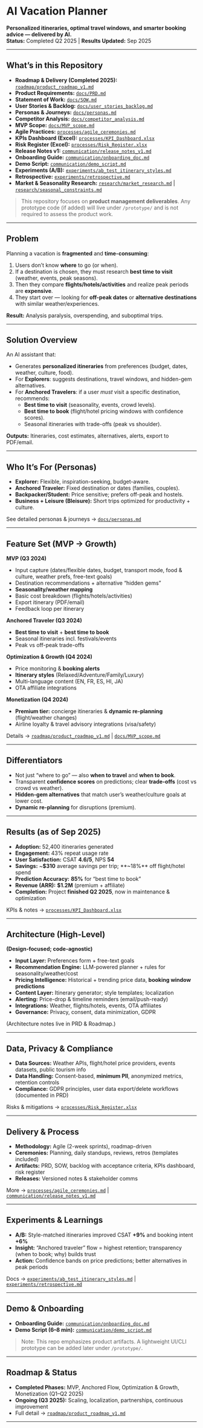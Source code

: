 # AI Vacation Planner
**Personalized itineraries, optimal travel windows, and smarter booking advice — delivered by AI.**  
**Status:** Completed Q2 2025 | **Results Updated:** Sep 2025

---

## What’s in this Repository
- **Roadmap & Delivery (Completed 2025):** [`roadmap/product_roadmap_v1.md`](roadmap/product_roadmap_v1.md)
- **Product Requirements:** [`docs/PRD.md`](docs/PRD.md)
- **Statement of Work:** [`docs/SOW.md`](docs/SOW.md)
- **User Stories & Backlog:** [`docs/user_stories_backlog.md`](docs/user_stories_backlog.md)
- **Personas & Journeys:** [`docs/personas.md`](docs/personas.md)
- **Competitor Analysis:** [`docs/competitor_analysis.md`](docs/competitor_analysis.md)
- **MVP Scope:** [`docs/MVP_scope.md`](docs/MVP_scope.md)
- **Agile Practices:** [`processes/agile_ceremonies.md`](processes/agile_ceremonies.md)
- **KPIs Dashboard (Excel):** [`processes/KPI_Dashboard.xlsx`](processes/KPI_Dashboard.xlsx)
- **Risk Register (Excel):** [`processes/Risk_Register.xlsx`](processes/Risk_Register.xlsx)
- **Release Notes v1:** [`communication/release_notes_v1.md`](communication/release_notes_v1.md)
- **Onboarding Guide:** [`communication/onboarding_doc.md`](communication/onboarding_doc.md)
- **Demo Script:** [`communication/demo_script.md`](communication/demo_script.md)
- **Experiments (A/B):** [`experiments/ab_test_itinerary_styles.md`](experiments/ab_test_itinerary_styles.md)
- **Retrospective:** [`experiments/retrospective.md`](experiments/retrospective.md)
- **Market & Seasonality Research:** [`research/market_research.md`](research/market_research.md) | [`research/seasonal_constraints.md`](research/seasonal_constraints.md)

> This repository focuses on **product management deliverables**. Any prototype code (if added) will live under `/prototype/` and is not required to assess the product work.

---

## Problem
Planning a vacation is **fragmented** and **time-consuming**:
1. Users don’t know **where** to go (or when).
2. If a destination is chosen, they must research **best time to visit** (weather, events, peak seasons).
3. Then they compare **flights/hotels/activities** and realize peak periods are **expensive**.
4. They start over — looking for **off-peak dates** or **alternative destinations** with similar weather/experiences.

**Result:** Analysis paralysis, overspending, and suboptimal trips.

---

## Solution Overview
An AI assistant that:
- Generates **personalized itineraries** from preferences (budget, dates, weather, culture, food).
- For **Explorers**: suggests destinations, travel windows, and hidden-gem alternatives.
- For **Anchored Travelers**: if a user *must* visit a specific destination, recommends:
  - **Best time to visit** (seasonality, events, crowd levels).
  - **Best time to book** (flight/hotel pricing windows with confidence scores).
  - Seasonal itineraries with trade-offs (peak vs shoulder).

**Outputs:** Itineraries, cost estimates, alternatives, alerts, export to PDF/email.

---

## Who It’s For (Personas)
- **Explorer:** Flexible, inspiration-seeking, budget-aware.
- **Anchored Traveler:** Fixed destination or dates (families, couples).
- **Backpacker/Student:** Price sensitive; prefers off-peak and hostels.
- **Business + Leisure (Bleisure):** Short trips optimized for productivity + culture.

See detailed personas & journeys → [`docs/personas.md`](docs/personas.md)

---

## Feature Set (MVP → Growth)
**MVP (Q3 2024)**
- Input capture (dates/flexible dates, budget, transport mode, food & culture, weather prefs, free-text goals)
- Destination recommendations + alternative “hidden gems”
- **Seasonality/weather mapping**
- Basic cost breakdown (flights/hotels/activities)
- Export itinerary (PDF/email)
- Feedback loop per itinerary

**Anchored Traveler (Q3 2024)**
- **Best time to visit** + **best time to book**
- Seasonal itineraries incl. festivals/events
- Peak vs off-peak trade-offs

**Optimization & Growth (Q4 2024)**
- Price monitoring & **booking alerts**
- **Itinerary styles** (Relaxed/Adventure/Family/Luxury)
- Multi-language content (EN, FR, ES, HI, JA)
- OTA affiliate integrations

**Monetization (Q4 2024)**
- **Premium tier:** concierge itineraries & **dynamic re-planning** (flight/weather changes)
- Airline loyalty & travel advisory integrations (visa/safety)

Details → [`roadmap/product_roadmap_v1.md`](roadmap/product_roadmap_v1.md) | [`docs/MVP_scope.md`](docs/MVP_scope.md)

---

## Differentiators
- Not just “where to go” — also **when to travel** and **when to book**.
- Transparent **confidence scores** on predictions; clear **trade-offs** (cost vs crowd vs weather).
- **Hidden-gem alternatives** that match user’s weather/culture goals at lower cost.
- **Dynamic re-planning** for disruptions (premium).

---

## Results (as of Sep 2025)
- **Adoption:** 52,400 itineraries generated  
- **Engagement:** 43% repeat usage rate  
- **User Satisfaction:** CSAT **4.6/5**, NPS **54**  
- **Savings:** ~**$310** average savings per trip; **~18%** off flight/hotel spend  
- **Prediction Accuracy:** **85%** for “best time to book”  
- **Revenue (ARR):** **$1.2M** (premium + affiliate)  
- **Completion:** Project **finished Q2 2025**, now in maintenance & optimization

KPIs & notes → [`processes/KPI_Dashboard.xlsx`](processes/KPI_Dashboard.xlsx)

---

## Architecture (High-Level)
**(Design-focused; code-agnostic)**

- **Input Layer:** Preferences form + free-text goals  
- **Recommendation Engine:** LLM-powered planner + rules for seasonality/weather/cost  
- **Pricing Intelligence:** Historical + trending price data, **booking window predictions**  
- **Content Layer:** Itinerary generator; style templates; localization  
- **Alerting:** Price-drop & timeline reminders (email/push-ready)  
- **Integrations:** Weather, flights/hotels, events, OTA affiliates  
- **Governance:** Privacy, consent, data minimization, GDPR

(Architecture notes live in PRD & Roadmap.)

---

## Data, Privacy & Compliance
- **Data Sources:** Weather APIs, flight/hotel price providers, events datasets, public tourism info  
- **Data Handling:** Consent-based, **minimum PII**, anonymized metrics, retention controls  
- **Compliance:** GDPR principles, user data export/delete workflows (documented in PRD)

Risks & mitigations → [`processes/Risk_Register.xlsx`](processes/Risk_Register.xlsx)

---

## Delivery & Process
- **Methodology:** Agile (2-week sprints), roadmap-driven  
- **Ceremonies:** Planning, daily standups, reviews, retros (templates included)  
- **Artifacts:** PRD, SOW, backlog with acceptance criteria, KPIs dashboard, risk register  
- **Releases:** Versioned notes & stakeholder comms

More → [`processes/agile_ceremonies.md`](processes/agile_ceremonies.md) | [`communication/release_notes_v1.md`](communication/release_notes_v1.md)

---

## Experiments & Learnings
- **A/B:** Style-matched itineraries improved CSAT **+9%** and booking intent **+6%**  
- **Insight:** “Anchored traveler” flow = highest retention; transparency (when to book; why) builds trust  
- **Action:** Confidence bands on price predictions; better alternatives in peak periods

Docs → [`experiments/ab_test_itinerary_styles.md`](experiments/ab_test_itinerary_styles.md) | [`experiments/retrospective.md`](experiments/retrospective.md)

---

## Demo & Onboarding
- **Onboarding Guide:** [`communication/onboarding_doc.md`](communication/onboarding_doc.md)  
- **Demo Script (6–8 min):** [`communication/demo_script.md`](communication/demo_script.md)

> Note: This repo emphasizes product artifacts. A lightweight UI/CLI prototype can be added later under `/prototype/`.

---

## Roadmap & Status
- **Completed Phases:** MVP, Anchored Flow, Optimization & Growth, Monetization (Q1–Q2 2025)  
- **Ongoing (Q3 2025):** Scaling, localization, partnerships, continuous improvement  
- Full detail → [`roadmap/product_roadmap_v1.md`](roadmap/product_roadmap_v1.md)

---
